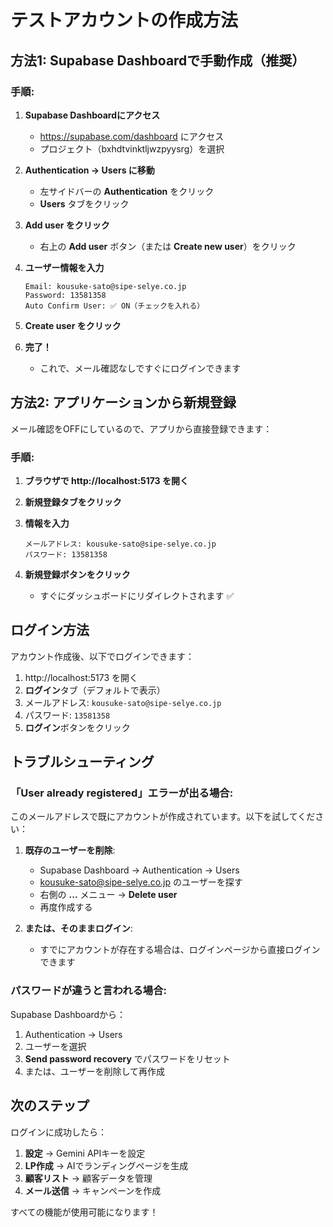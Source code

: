 # テストアカウントの作成方法

## 方法1: Supabase Dashboardで手動作成（推奨）

### 手順:

1. **Supabase Dashboardにアクセス**
   - https://supabase.com/dashboard にアクセス
   - プロジェクト（bxhdtvinktljwzpyysrg）を選択

2. **Authentication → Users に移動**
   - 左サイドバーの **Authentication** をクリック
   - **Users** タブをクリック

3. **Add user をクリック**
   - 右上の **Add user** ボタン（または **Create new user**）をクリック

4. **ユーザー情報を入力**
   ```
   Email: kousuke-sato@sipe-selye.co.jp
   Password: 13581358
   Auto Confirm User: ✅ ON（チェックを入れる）
   ```

5. **Create user をクリック**

6. **完了！**
   - これで、メール確認なしですぐにログインできます

## 方法2: アプリケーションから新規登録

メール確認をOFFにしているので、アプリから直接登録できます：

### 手順:

1. **ブラウザで http://localhost:5173 を開く**

2. **新規登録タブをクリック**

3. **情報を入力**
   ```
   メールアドレス: kousuke-sato@sipe-selye.co.jp
   パスワード: 13581358
   ```

4. **新規登録ボタンをクリック**
   - すぐにダッシュボードにリダイレクトされます ✅

## ログイン方法

アカウント作成後、以下でログインできます：

1. http://localhost:5173 を開く
2. **ログイン**タブ（デフォルトで表示）
3. メールアドレス: `kousuke-sato@sipe-selye.co.jp`
4. パスワード: `13581358`
5. **ログイン**ボタンをクリック

## トラブルシューティング

### 「User already registered」エラーが出る場合:

このメールアドレスで既にアカウントが作成されています。以下を試してください：

1. **既存のユーザーを削除**:
   - Supabase Dashboard → Authentication → Users
   - kousuke-sato@sipe-selye.co.jp のユーザーを探す
   - 右側の **...** メニュー → **Delete user**
   - 再度作成する

2. **または、そのままログイン**:
   - すでにアカウントが存在する場合は、ログインページから直接ログインできます

### パスワードが違うと言われる場合:

Supabase Dashboardから：
1. Authentication → Users
2. ユーザーを選択
3. **Send password recovery** でパスワードをリセット
4. または、ユーザーを削除して再作成

## 次のステップ

ログインに成功したら：
1. **設定** → Gemini APIキーを設定
2. **LP作成** → AIでランディングページを生成
3. **顧客リスト** → 顧客データを管理
4. **メール送信** → キャンペーンを作成

すべての機能が使用可能になります！
